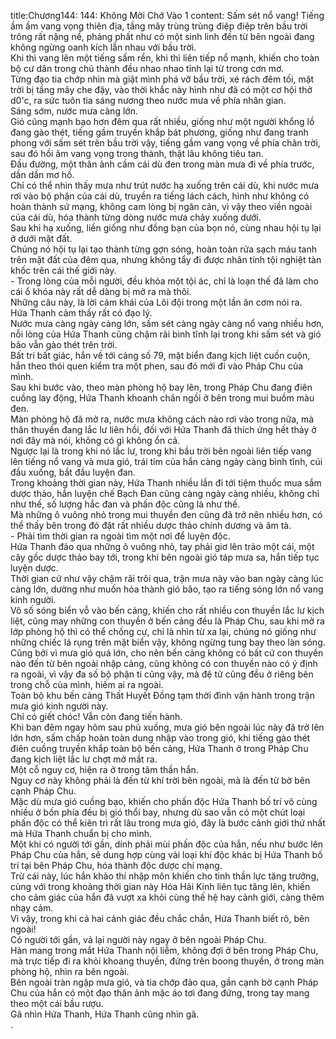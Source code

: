 title:Chương144: 144: Không Mời Chớ Vào 1
content:
Sấm sét nổ vang! Tiếng ầm ầm vang vọng thiên địa, tầng mây trùng trùng điệp điệp trên bầu trời trông rất nặng nề, phảng phất như có một sinh linh đến từ bên ngoài đang không ngừng oanh kích lẫn nhau với bầu trời.<br>Khi thì vang lên một tiếng sấm rền, khi thì liên tiếp nổ mạnh, khiến cho toàn bộ cư dân trong chủ thành đều nhao nhao tỉnh lại từ trong cơn mơ.<br>Từng đạo tia chớp nhìn mà giật mình phá vỡ bầu trời, xé rách đêm tối, mặt trời bị tầng mây che đậy, vào thời khắc này hình như đã có một cơ hội thở d0'c, ra sức tuôn tia sáng nương theo nước mưa về phía nhân gian.<br>Sáng sớm, nước mưa càng lớn.<br>Gió cũng mạnh bạo hơn đêm qua rất nhiều, giống như một người khổng lồ đang gào thét, tiếng gầm truyền khắp bát phương, giống như đang tranh phong với sấm sét trên bầu trời vậy, tiếng gầm vang vọng về phía chân trời, sau đó hồi âm vang vọng trong thành, thật lâu không tiêu tan.<br>Đầu đường, một thân ảnh cầm cái dù đen trong màn mưa đi về phía trước, dần dần mơ hồ.<br>Chỉ có thể nhìn thấy mưa như trút nước hạ xuống trên cái dù, khi nước mưa rơi vào bộ phận của cái dù, truyền ra tiếng lách cách, hình như không có hoàn thành sứ mạng, không cam lòng bị ngăn cản, vì vậy theo viền ngoài của cái dù, hóa thành từng dòng nước mưa chảy xuống dưới.<br>Sau khi hạ xuống, liền giống như đồng bạn của bọn nó, cùng nhau hội tụ lại ở dưới mặt đất.<br>Chúng nó hội tụ lại tạo thành từng gợn sóng, hoàn toàn rửa sạch máu tanh trên mặt đất của đêm qua, nhưng không tẩy đi được nhân tính tội nghiệt tàn khốc trên cái thế giới này.<br>- Trong lòng của mỗi người, đều khóa một tội ác, chỉ là loạn thế đã làm cho cái ổ khóa này rất dễ dàng bị mở ra mà thôi.<br>Những câu này, là lời cảm khái của Lôi đội trong một lần ăn cơm nói ra.<br>Hứa Thanh cảm thấy rất có đạo lý.<br>Nước mưa càng ngày càng lớn, sấm sét càng ngày càng nổ vang nhiều hơn, nỗi lòng của Hứa Thanh cũng chậm rãi bình tĩnh lại trong khi sấm sét và gió bão vẫn gào thét trên trời.<br>Bất tri bất giác, hắn về tới cảng số 79, mặt biển đang kịch liệt cuồn cuộn, hắn theo thói quen kiểm tra một phen, sau đó mới đi vào Pháp Chu của mình.<br>Sau khi bước vào, theo màn phòng hộ bay lên, trong Pháp Chu đang điên cuồng lay động, Hứa Thanh khoanh chân ngồi ở bên trong mui buồm màu đen.<br>Màn phòng hộ đã mở ra, nước mưa không cách nào rơi vào trong nữa, mà thân thuyền đang lắc lư liên hồi, đối với Hứa Thanh đã thích ứng hết thảy ở nơi đây mà nói, không có gì không ổn cả.<br>Ngược lại là trong khi nó lắc lư, trong khi bầu trời bên ngoài liên tiếp vang lên tiếng nổ vang và mưa gió, trái tim của hắn càng ngày càng bình tĩnh, cúi đầu xuống, bắt đầu luyện đan.<br>Trong khoảng thời gian này, Hứa Thanh nhiều lần đi tới tiệm thuốc mua sắm dược thảo, hắn luyện chế Bạch Đan cũng càng ngày càng nhiều, không chỉ như thế, số lượng hắc đan và phấn độc cũng là như thế.<br>Mà những ô vuông nhỏ trong mui thuyền đen cũng đã trở nên nhiều hơn, có thể thấy bên trong đó đặt rất nhiều dược thảo chính dương và âm tà.<br>- Phải tìm thời gian ra ngoài tìm một nơi để luyện độc.<br>Hứa Thanh đảo qua những ô vuông nhỏ, tay phải giơ lên trảo một cái, một cây gốc dược thảo bay tới, trong khi bên ngoài gió táp mưa sa, hắn tiếp tục luyện dược.<br>Thời gian cứ như vậy chậm rãi trôi qua, trận mưa này vào ban ngày càng lúc càng lớn, dường như muốn hóa thành gió bão, tạo ra tiếng sóng lớn nổ vang kinh người.<br>Vô số sóng biển vỗ vào bến cảng, khiến cho rất nhiều con thuyền lắc lư kịch liệt, cũng may những con thuyền ở bến cảng đều là Pháp Chu, sau khi mở ra lớp phòng hộ thì có thể chống cự, chỉ là nhìn từ xa lại, chúng nó giống như những chiếc lá rụng trên mặt biển vậy, không ngừng tung bay theo làn sóng.<br>Cũng bởi vì mưa gió quá lớn, cho nên bến cảng không có bất cứ con thuyền nào đến từ bên ngoài nhập cảng, cũng không có con thuyền nào có ý định ra ngoài, vì vậy đa số bộ phận ti cũng vậy, mà đệ tử cũng đều ở riêng bên trong chỗ của mình, hiếm ai ra ngoài.<br>Toàn bộ khu bến cảng Thất Huyết Đồng tạm thời đình vận hành trong trận mưa gió kinh người này.<br>Chỉ có giết chóc! Vẫn còn đang tiến hành.<br>Khi ban đêm ngay hôm sau phủ xuống, mưa gió bên ngoài lúc này đã trở lên lớn hơn, sấm chấp hoàn toàn dung nhập vào trong gió, khi tiếng gào thét điên cuồng truyền khắp toàn bộ bến cảng, Hứa Thanh ở trong Pháp Chu đang kịch liệt lắc lư chợt mở mắt ra.<br>Một cỗ nguy cơ, hiện ra ở trong tâm thần hắn.<br>Nguy cơ này không phải là đến từ khí trời bên ngoài, mà là đến từ bờ bên cạnh Pháp Chu.<br>Mặc dù mưa gió cuồng bạo, khiến cho phấn độc Hứa Thanh bố trí vô cùng nhiều ở bốn phía đều bị gió thổi bay, nhưng dù sao vẫn có một chút loại phấn độc có thể kiên trì rất lâu trong mưa gió, đây là bước cảnh giới thứ nhất mà Hứa Thanh chuẩn bị cho mình.<br>Một khi có người tới gần, dính phải mùi phấn độc của hắn, nếu như bước lên Pháp Chu của hắn, sẽ dung hợp cùng vài loại khí độc khác bị Hứa Thanh bố trí tại bên Pháp Chu, hóa thành độc dược chí mạng.<br>Trừ cái này, lúc hắn khảo thí nhập môn khiến cho tinh thần lực tăng trưởng, cùng với trong khoảng thời gian này Hóa Hải Kinh liên tục tăng lên, khiến cho cảm giác của hắn đã vượt xa khỏi cùng thế hệ hay cảnh giới, càng thêm nhạy cảm.<br>Vì vậy, trong khi cả hai cảnh giác đều chắc chắn, Hứa Thanh biết rõ, bên ngoài!<br>Có người tới gần, vả lại người này ngay ở bên ngoài Pháp Chu.<br>Hàn mang trong mắt Hứa Thanh nội liễm, không đợi ở bên trong Pháp Chu, mà trực tiếp đi ra khỏi khoang thuyền, đứng trên boong thuyền, ở trong màn phòng hộ, nhìn ra bên ngoài.<br>Bên ngoài tràn ngập mưa gió, và tia chớp đảo qua, gần cạnh bờ cạnh Pháp Chu của hắn có một đạo thân ảnh mặc áo tơi đang đứng, trong tay mang theo một cái bầu rượu.<br>Gã nhìn Hứa Thanh, Hứa Thanh cũng nhìn gã.<br>.<br>